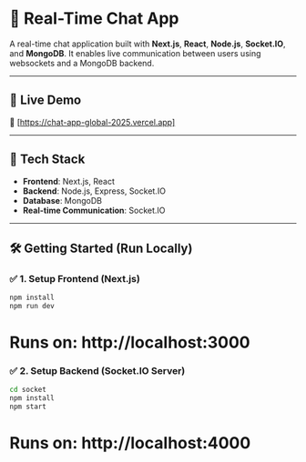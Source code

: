 # 💬 Real-Time Chat App

A real-time chat application built with **Next.js**, **React**, **Node.js**, **Socket.IO**, and **MongoDB**. It enables live communication between users using websockets and a MongoDB backend.

---

## 🚀 Live Demo

🔗 [https://chat-app-global-2025.vercel.app]

---

## 🧰 Tech Stack

- **Frontend**: Next.js, React
- **Backend**: Node.js, Express, Socket.IO
- **Database**: MongoDB
- **Real-time Communication**: Socket.IO

---

## 🛠️ Getting Started (Run Locally)

### ✅ 1. Setup Frontend (Next.js)

```bash
npm install
npm run dev
```
# Runs on: http://localhost:3000


### ✅ 2. Setup Backend (Socket.IO Server)

 ```bash
 cd socket
 npm install
 npm start
 ```
 # Runs on: http://localhost:4000

